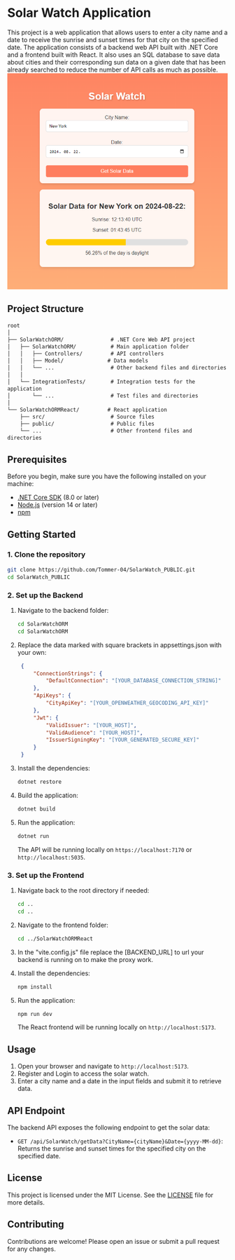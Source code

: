 ﻿
# Solar Watch Application

This project is a web application that allows users to enter a city name and a date to receive the sunrise and sunset times for that city on the specified date. The application consists of a backend web API built with .NET Core and a frontend built with React.
It also uses an SQL database to save data about cities and their corresponding sun data on a given date that has been already searched to reduce the number of API calls as much as possible.
![Project Showcase](showcase.png)

## Project Structure

```
root
│
├── SolarWatchORM/               # .NET Core Web API project
│   ├── SolarWatchORM/           # Main application folder
│   │   ├── Controllers/         # API controllers
│   │   ├── Model/              # Data models
│   │   └── ...                  # Other backend files and directories
│   │
│   └── IntegrationTests/        # Integration tests for the application
│       └── ...                  # Test files and directories
│ 
└── SolarWatchORMReact/         # React application
    ├── src/                     # Source files
    ├── public/                  # Public files
    └── ...                      # Other frontend files and directories
```

## Prerequisites

Before you begin, make sure you have the following installed on your machine:

- [.NET Core SDK](https://dotnet.microsoft.com/download) (8.0 or later)
- [Node.js](https://nodejs.org/) (version 14 or later)
- [npm](https://www.npmjs.com/)

## Getting Started

### 1. Clone the repository

```bash
git clone https://github.com/Tommer-04/SolarWatch_PUBLIC.git
cd SolarWatch_PUBLIC
```

### 2. Set up the Backend

1. Navigate to the backend folder:

    ```bash
    cd SolarWatchORM
    cd SolarWatchORM
    ``` 
 
2. Replace the data marked with square brackets in appsettings.json with your own:
    
   ```json
    {
        "ConnectionStrings": {
            "DefaultConnection": "[YOUR_DATABASE_CONNECTION_STRING]"
        },
        "ApiKeys": {
            "CityApiKey": "[YOUR_OPENWEATHER_GEOCODING_API_KEY]"
        },
        "Jwt": {
            "ValidIssuer": "[YOUR_HOST]",
            "ValidAudience": "[YOUR_HOST]",
            "IssuerSigningKey": "[YOUR_GENERATED_SECURE_KEY]"
        }
    }
   ```

3. Install the dependencies:

    ```bash
    dotnet restore
    ```

4. Build the application:

    ```bash
    dotnet build
    ```

5. Run the application:

    ```bash
    dotnet run
    ```

   The API will be running locally on `https://localhost:7170` or `http://localhost:5035`.

### 3. Set up the Frontend
1. Navigate back to the root directory if needed:

    ```bash
    cd ..
    cd ..
    ```
2. Navigate to the frontend folder:

    ```bash
    cd ../SolarWatchORMReact
    ```


3. In the "vite.config.js" file replace the [BACKEND_URL] to url your backend is running on to make the proxy work.

4. Install the dependencies:

    ```bash
    npm install
    ```

5. Run the application:

    ```bash
    npm run dev
    ```

   The React frontend will be running locally on `http://localhost:5173`.

## Usage

1. Open your browser and navigate to `http://localhost:5173`.
2. Register and Login to access the solar watch.
3. Enter a city name and a date in the input fields and submit it to retrieve data.

## API Endpoint

The backend API exposes the following endpoint to get the solar data:

- `GET /api/SolarWatch/getData?CityName={cityName}&Date={yyyy-MM-dd}`: Returns the sunrise and sunset times for the specified city on the specified date.

## License

This project is licensed under the MIT License. See the [LICENSE](LICENSE) file for more details.

## Contributing

Contributions are welcome! Please open an issue or submit a pull request for any changes.
